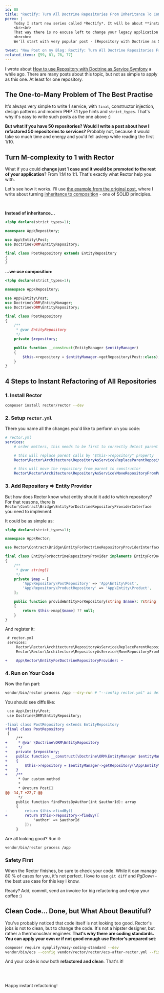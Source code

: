 ```yaml
---
id: 88
title: "Rectify: Turn All Doctrine Repositories From Inheritance To Composition in Seconds"
perex: |
    Today I start new series called *Rectify*. It will be about **instant refactoring** to better code not manually, but with Rector.
    <br><br>
    That way there is no excuse left to change your legacy application to clean code you'll love to extend.
    <br><br>
    We'll start with very popular post - [Repository with Doctrine as Service in Symfony](/blog/2017/10/16/how-to-use-repository-with-doctrine-as-service-in-symfony/).

tweet: "New Post on my Blog: Rectify: Turn All Doctrine Repositories From Composition To Inheritance in Seconds"
related_items: [59, 81, 78, 77]
---
```


I wrote about [How to use Repository with Doctrine as Service Symfony](/blog/2017/10/16/how-to-use-repository-with-doctrine-as-service-in-symfony/) a while ago. There are many posts about this topic, but not as simple to apply as this one. At least for one repository.

## The One-to-Many Problem of The Best Practise

It's always very simple to write 1 service, with `final`, constructor injection, design patterns and modern PHP 7.1 type hints and `strict_types`. That's why it's easy to write such posts as the one above :)

**But what if you have 50 repositories? Would I write a post about how I refactored 50 repositories to services?** Probably not, because it would take so much time and energy and you'd fell asleep while reading the first 1/10.

## Turn M-complexity to 1 with Rector

What if you could **change just 1 case and it would be promoted to the rest of your application**? From 1:M to 1:1. That's exactly what Rector help you with.

Let's see how it works. I'll use [the example from the original post](/blog/2017/10/16/how-to-use-repository-with-doctrine-as-service-in-symfony/#how-to-make-this-better-with-symfony-3-3), where I write about turning [inheritance to composition](https://github.com/jupeter/clean-code-php#prefer-composition-over-inheritance) - one of SOLID principles.

<br>

**Instead of inheritance...**

```php
<?php declare(strict_types=1);

namespace App\Repository;

use App\Entity\Post;
use Doctrine\ORM\EntityRepository;

final class PostRepository extends EntityRepository
{
}
```

**...we use composition:**

```php
<?php declare(strict_types=1);

namespace App\Repository;

use App\Entity\Post;
use Doctrine\ORM\EntityManager;
use Doctrine\ORM\EntityRepository;

final class PostRepository
{
    /**
     * @var EntityRepository
     */
    private $repository;

    public function __construct(EntityManager $entityManager)
    {
        $this->repository = $entityManager->getRepository(Post::class);
    }
}
```


## 4 Steps to Instant Refactoring of All Repositories

### 1. Install Rector

```bash
composer install rector/rector --dev
```

### 2. Setup `rector.yml`

There you name all the changes you'd like to perform on you code:

```yaml
# rector.yml
services:
    # order matters, this needs to be first to correctly detect parent repository

    # this will replace parent calls by "$this->repository" property
    Rector\Rector\Architecture\RepositoryAsService\ReplaceParentRepositoryCallsByRepositoryPropertyRector: ~

    # this will move the repository from parent to constructor
    Rector\Rector\Architecture\RepositoryAsService\MoveRepositoryFromParentToConstructorRector: ~
```

### 3. Add Repository => Entity Provider

But how does Rector know what entity should it add to which repository? For that reasons, there is `Rector\Contract\Bridge\EntityForDoctrineRepositoryProviderInterface` you need to implement.

It could be as simple as:

```php
<?php declare(strict_types=1);

namespace App\Rector;

use Rector\Contract\Bridge\EntityForDoctrineRepositoryProviderInterface;

final class EntityForDoctrineRepositoryProvider implements EntityForDoctrineRepositoryProviderInterface
{
    /**
     * @var string[]
     */
    private $map = [
        'App\Repository\PostRepository' => 'App\Entity\Post',
        'App\Repository\ProductRepository' => 'App\Entity\Product',
    ];

    public function provideEntityForRepository(string $name): ?string
    {
        return $this->map[$name] ?? null;
    }
}
```

And register it:

```diff
 # rector.yml
 services:
     Rector\Rector\Architecture\RepositoryAsService\ReplaceParentRepositoryCallsByRepositoryPropertyRector: ~
     Rector\Rector\Architecture\RepositoryAsService\MoveRepositoryFromParentToConstructorRector: ~

+    App\Rector\EntityForDoctrineRepositoryProvider: ~
```

### 4. Run on Your Code

Now the fun part:

```bash
vendor/bin/rector process /app --dry-run # "--config rector.yml" as default
```

You should see diffs like:

```diff
 use App\Entity\Post;
 use Doctrine\ORM\EntityRepository;

-final class PostRepository extends EntityRepository
+final class PostRepository
 {
     /**
+     * @var \Doctrine\ORM\EntityRepository
+     */
+    private $repository;
+    public function __construct(\Doctrine\ORM\EntityManager $entityManager)
+    {
+        $this->repository = $entityManager->getRepository(\App\Entity\Post::class);
+    }
+    /**
      * Our custom method
      *
      * @return Post[]
@@ -14,7 +22,7 @@
      */
     public function findPostsByAuthor(int $authorId): array
     {
-        return $this->findBy([
+        return $this->repository->findBy([
             'author' => $authorId
         ]);
     }
```

Are all looking good? Run it:

```bash
vendor/bin/rector process /app
```

### Safety First

When the Rector finishes, be sure to check your code. While it can manage 80 % of cases for you, it's not perfect. I love to use `git diff` and *PgDown* - the best use case for this key I know.

Ready? Add, commit, send an invoice for big refactoring and enjoy your coffee :)


## Clean Code... Done, but What About Beautiful?

You've probably noticed that code itself is not looking too good. Rector's jobs is not to clean, but to change the code. It's not a hipster designer, but rather a thermonuclear engineer. **That's why there are coding standards. You can apply your own or if not good enough use Rector's prepared set**:

```bash
composer require symplify/easy-coding-standard --dev
vendor/bin/ecs --config vendor/rector/rector/ecs-after-rector.yml --fix
```

And your code is now both **refactored and clean**. That's it!


<br><br>

Happy instant refactoring!
